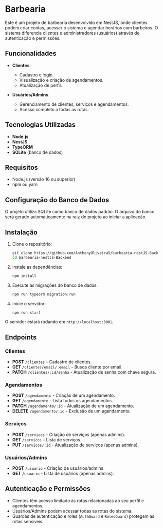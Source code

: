 
# Barbearia

Este é um projeto de barbearia desenvolvido em NestJS, onde clientes podem criar contas, acessar o sistema e agendar horários com barbeiros. O sistema diferencia clientes e administradores (usuários) através de autenticação e permissões.

## Funcionalidades

- **Clientes**:
  - Cadastro e login.
  - Visualização e criação de agendamentos.
  - Atualização de perfil.
  
- **Usuários/Admins**:
  - Gerenciamento de clientes, serviços e agendamentos.
  - Acesso completo a todas as rotas.

## Tecnologias Utilizadas

- **Node.js**
- **NestJS**
- **TypeORM**
- **SQLite** (banco de dados)

## Requisitos

- Node.js (versão 16 ou superior)
- npm ou yarn

## Configuração do Banco de Dados

O projeto utiliza SQLite como banco de dados padrão. O arquivo do banco será gerado automaticamente na raiz do projeto ao iniciar a aplicação.

## Instalação

1. Clone o repositório:
   ```bash
   git clone https://github.com/AnthonyOliveira5/barbearia-nestJS-Backend.git
   cd barbearia-nestJS-Backend
   ```

2. Instale as dependências:
   ```bash
   npm install
   ```

3. Execute as migrações do banco de dados:
   ```bash
   npm run typeorm migration:run
   ```

4. Inicie o servidor:
   ```bash
   npm run start
   ```

O servidor estará rodando em `http://localhost:3001`.

## Endpoints

### Clientes
- **POST** `/clientes` - Cadastro de clientes.
- **GET** `/clientes/email/:email` - Busca cliente por email.
- **PATCH** `/clientes/:id/senha` - Atualização de senha com chave segura.

### Agendamentos
- **POST** `/agendamento` - Criação de um agendamento.
- **GET** `/agendamento` - Lista todos os agendamentos.
- **PATCH** `/agendamento/:id` - Atualização de um agendamento.
- **DELETE** `/agendamento/:id` - Exclusão de um agendamento.

### Serviços
- **POST** `/servicos` - Criação de serviços (apenas admins).
- **GET** `/servicos` - Lista de serviços.
- **PUT** `/servicos/:id` - Atualização de serviços (apenas admins).

### Usuários/Admins
- **POST** `/usuario` - Criação de usuários/admins.
- **GET** `/usuario` - Lista de usuários (apenas admins).

## Autenticação e Permissões

- Clientes têm acesso limitado às rotas relacionadas ao seu perfil e agendamentos.
- Usuários/Admins podem acessar todas as rotas do sistema.
- Guardas de autenticação e roles (`AuthGuard` e `RolesGuard`) protegem as rotas sensíveis.

